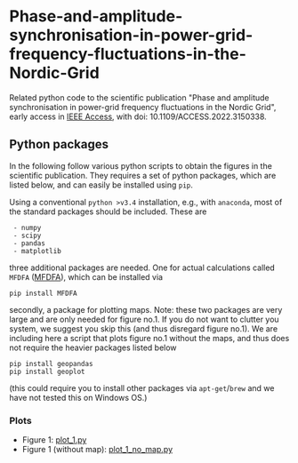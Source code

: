 # Phase-and-amplitude-synchronisation-in-power-grid-frequency-fluctuations-in-the-Nordic-Grid
Related python code to the scientific publication "Phase and amplitude synchronisation in power-grid frequency fluctuations in the Nordic Grid", early access in [IEEE Access](https://doi.org/10.1109/ACCESS.2022.3150338), with doi: 10.1109/ACCESS.2022.3150338.

## Python packages
In the following follow various python scripts to obtain the figures in the scientific publication. They requires a set of python packages, which are listed below, and can easily be installed using `pip`.

Using a conventional `python >v3.4` installation, e.g., with `anaconda`, most of the standard packages should be included. These are

```code
 - numpy
 - scipy
 - pandas
 - matplotlib
```

three additional packages are needed. One for actual calculations called `MFDFA` ([MFDFA](https://github.com/LRydin/MFDFA)), which can be installed via


```code
pip install MFDFA
```

secondly, a package for plotting maps. Note: these two packages are very large and are only needed for figure no.1. If you do not want to clutter you system, we suggest you skip this (and thus disregard figure no.1). We are including here a script that plots figure no.1 without the maps, and thus does not require the heavier packages listed below

```code
pip install geopandas
pip install geoplot
```
(this could require you to install other packages via `apt-get`/`brew` and we have not tested this on Windows OS.)

### Plots

 - Figure 1: [plot_1.py](https://github.com/LRydin/Phase-and-amplitude-synchronisation-in-power-grid-frequency-fluctuations-in-the-Nordic-Grid/blob/main/plot_1.py)
 - Figure 1 (without map): [plot_1_no_map.py](https://github.com/LRydin/Phase-and-amplitude-synchronisation-in-power-grid-frequency-fluctuations-in-the-Nordic-Grid/blob/main/plot_1_no_map.py)
